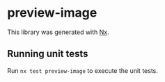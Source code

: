 # preview-image

This library was generated with [Nx](https://nx.dev).

## Running unit tests

Run `nx test preview-image` to execute the unit tests.
